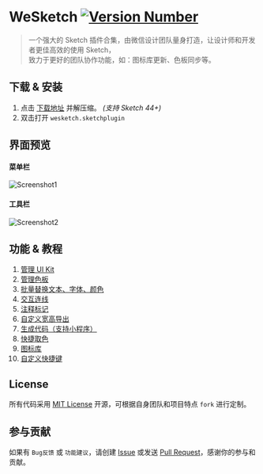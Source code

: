 # WeSketch [![Version Number](https://img.shields.io/github/release/weixin/WeSketch.svg?style=flat)](https://github.com/weixin/WeSketch/ "Version Number")

> 一个强大的 Sketch 插件合集，由微信设计团队量身打造，让设计师和开发者更佳高效的使用 Sketch，  
> 致力于更好的团队协作功能，如：图标库更新、色板同步等。

## 下载 & 安装

1. 点击 [下载地址](https://github.com/weixin/WeSketch/releases) 并解压缩。 *(支持 Sketch 44+)*  
2. 双击打开 `wesketch.sketchplugin`

## 界面预览

#### 菜单栏

![Screenshot1](https://user-images.githubusercontent.com/1049575/27429245-1a7258cc-5777-11e7-9818-3b311a2af1fc.png)

#### 工具栏

![Screenshot2](https://user-images.githubusercontent.com/1049575/27429370-6f27035e-5777-11e7-91e4-56e49aac5d9d.png)

## 功能 & 教程

1. [管理 UI Kit](https://github.com/weixin/WeSketch/wiki/%E2%92%88-UIkit-%E5%90%8C%E6%AD%A5%E7%AE%A1%E7%90%86)
2. [管理色板](https://github.com/weixin/WeSketch/wiki/%E2%92%89-%E8%89%B2%E6%9D%BF%E5%90%8C%E6%AD%A5%E7%AE%A1%E7%90%86)
3. [批量替换文本、字体、颜色](https://github.com/weixin/WeSketch/wiki/%E2%92%8A-%E6%89%B9%E9%87%8F%E6%9B%BF%E6%8D%A2%E6%96%87%E6%9C%AC%E3%80%81%E5%AD%97%E4%BD%93%E3%80%81%E9%A2%9C%E8%89%B2)
4. [交互连线](https://github.com/weixin/WeSketch/wiki/%E2%92%8B-%E4%BA%A4%E4%BA%92%E8%BF%9E%E7%BA%BF)
5. [注释标记](https://github.com/weixin/WeSketch/wiki/%E2%92%8C-%E6%B3%A8%E9%87%8A%E6%A0%87%E5%BF%97)
6. [自定义宽高导出](https://github.com/weixin/WeSketch/wiki/%E2%92%8D-%E5%AF%BC%E5%87%BA-icon-%E8%A1%A5%E9%BD%90%E7%BB%9F%E4%B8%80%E5%AE%BD%E9%AB%98)
7. [生成代码（支持小程序）](https://github.com/weixin/WeSketch/wiki/%E2%92%8E-%E5%AF%BC%E5%87%BA%E4%BB%A3%E7%A0%81%EF%BC%88%E5%90%AB%E5%B0%8F%E7%A8%8B%E5%BA%8F%E7%89%88%EF%BC%89)
8. [快捷取色](https://github.com/weixin/WeSketch/wiki/%E2%92%8F-%E5%AF%BC%E5%87%BA%E9%A2%9C%E8%89%B2)
9. [图标库](https://github.com/weixin/WeSketch/wiki/%E2%92%90-%E5%9B%BE%E6%A0%87%E5%BA%93)
10. [自定义快捷键](https://github.com/weixin/WeSketch/wiki/%E2%92%91-%E5%BF%AB%E6%8D%B7%E9%94%AE%E8%AE%BE%E7%BD%AE)

## License

所有代码采用 [MIT License](http://opensource.org/licenses/MIT) 开源，可根据自身团队和项目特点 `fork` 进行定制。  

## 参与贡献
 
如果有 `Bug反馈` 或 `功能建议`，请创建 [Issue](https://github.com/weixin/WeSketch/issues) 或发送 [Pull Request](https://github.com/weixin/WeSketch/pulls)，感谢你的参与和贡献。
